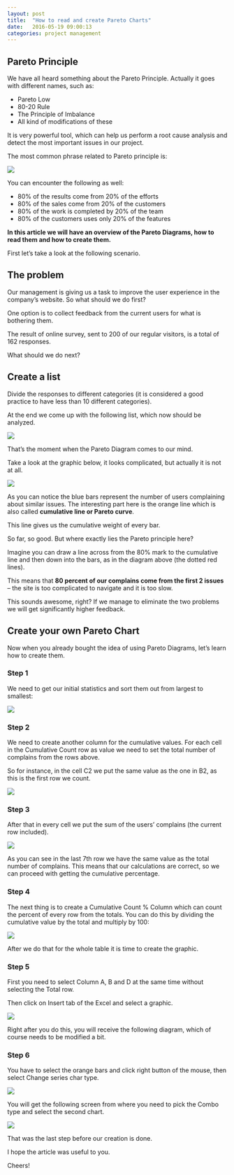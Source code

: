 ```yaml
---
layout: post
title:  "How to read and create Pareto Charts"
date:   2016-05-19 09:00:13
categories: project management
---
```


## Pareto Principle

We have all heard something about the Pareto Principle. Actually it goes with different names, such as:

* Pareto Low
* 80-20 Rule
* The Principle of Imbalance
* All kind of modifications of these

It is very powerful tool, which can help us perform a root cause analysis and detect the most important issues in our project.

The most common phrase related to Pareto principle is:

<img src="{{ site.baseurl }}/images/80-20.jpg"  >


You can encounter the following as well:

* 80% of the results come from 20% of the efforts
* 80% of the sales come from 20% of the customers
* 80% of the work is completed by 20% of the team
* 80% of the customers uses only 20% of the features

**In this article we will have an overview of the Pareto Diagrams, how to read them and how to create them.**

First let’s take a look at the following scenario.

## The problem

Our management is giving us a task to improve the user experience in the company’s website. So what should we do first?

One option is to collect feedback from the current users for what is bothering them.

The result of online survey, sent to 200 of our regular visitors, is a total of 162 responses.

What should we do next?

## Create a list

Divide the responses to different categories (it is considered a good practice to have less than 10 different categories).

At the end we come up with the following list, which now should be analyzed.

<img src="{{ site.baseurl }}/images/g1.jpg">

That’s the moment when the Pareto Diagram comes to our mind.

Take a look at the graphic below, it looks complicated, but actually it is not at all.

<img src="{{ site.baseurl }}/images/pareto-graphic.png"> 

As you can notice the blue bars represent the number of users complaining about similar issues. The interesting part here is the orange line which is also called **cumulative line or Pareto curve**.

This line gives us the cumulative weight of every bar.

So far, so good. But where exactly lies the Pareto principle here?

Imagine you can draw a line across from the 80% mark to the cumulative line and then down into the bars, as in the diagram above (the dotted red lines).

This means that **80 percent of our complains come from the first 2 issues** – the site is too complicated to navigate and it is too slow.

This sounds awesome, right?  If we manage to eliminate the two problems we will get significantly higher feedback.

## Create your own Pareto Chart

Now when you already bought the idea of using Pareto Diagrams, let’s learn how to create them.

### Step 1

We need to get our initial statistics and sort them out from largest to smallest:

<img src="{{ site.baseurl }}/images/sorted-data.jpg">

### Step 2

We need to create another column for the cumulative values. For each cell in the Cumulative Count row as value we need to set the total number of complains from the rows above.

So for instance, in the cell C2 we put the same value as the one in B2, as this is the first row we count.

<img src="{{ site.baseurl }}/images/pareto-cumulative.png">  

### Step 3

After that in every cell we put the sum of the users’ complains (the current row included).

<img src="{{ site.baseurl }}/images/pareto-cumulative-done.png">  

As you can see in the last 7th row we have the same value as the total number of complains. This means that our calculations are correct, so we can proceed with getting the cumulative percentage.

### Step 4

The next thing is to create a Cumulative Count % Column which can count the percent of every row from the totals. You can do this by dividing the cumulative value by the total and multiply by 100:

<img src="{{ site.baseurl }}/images/cumulative-2.jpg">  


After we do that for the whole table it is time to create the graphic.

### Step 5

First you need to select Column A, B and D at the same time without selecting the Total row.

Then click on Insert tab of the Excel and select a graphic.

<img src="{{ site.baseurl }}/images/pareto-diagram.png">

Right after you do this, you will receive the following diagram, which of course needs to be modified a bit.

### Step 6

You have to select the orange bars and click right button of the mouse, then select Change series char type.

<img src="{{ site.baseurl }}/images/pareto-chart.png">  


You will get the following screen from where you need to pick the Combo type and select the second chart.

<img src="{{ site.baseurl }}/images/pareto-setting.png">  


That was the last step before our creation is done.

I hope the article was useful to you.

Cheers!